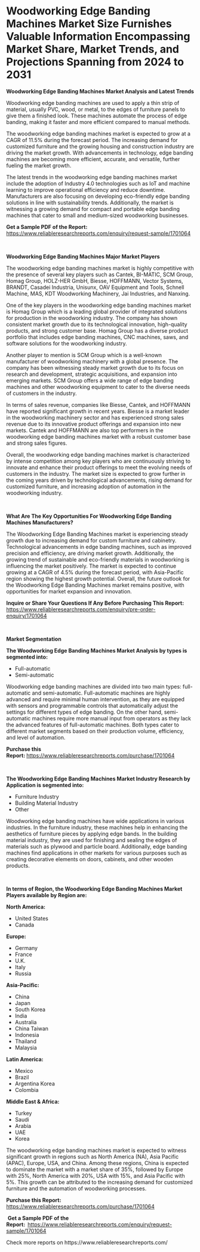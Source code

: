 <p><h1>Woodworking Edge Banding Machines Market Size Furnishes Valuable Information Encompassing Market Share, Market Trends, and Projections Spanning from 2024 to 2031</h1></p><p><strong>Woodworking Edge Banding Machines Market Analysis and Latest Trends</strong></p>
<p><p>Woodworking edge banding machines are used to apply a thin strip of material, usually PVC, wood, or metal, to the edges of furniture panels to give them a finished look. These machines automate the process of edge banding, making it faster and more efficient compared to manual methods.</p><p>The woodworking edge banding machines market is expected to grow at a CAGR of 11.5% during the forecast period. The increasing demand for customized furniture and the growing housing and construction industry are driving the market growth. With advancements in technology, edge banding machines are becoming more efficient, accurate, and versatile, further fueling the market growth.</p><p>The latest trends in the woodworking edge banding machines market include the adoption of Industry 4.0 technologies such as IoT and machine learning to improve operational efficiency and reduce downtime. Manufacturers are also focusing on developing eco-friendly edge banding solutions in line with sustainability trends. Additionally, the market is witnessing a growing demand for compact and portable edge banding machines that cater to small and medium-sized woodworking businesses.</p></p>
<p><strong>Get a Sample PDF of the Report:&nbsp;</strong> <a href="https://www.reliableresearchreports.com/enquiry/request-sample/1701064">https://www.reliableresearchreports.com/enquiry/request-sample/1701064</a></p>
<p>&nbsp;</p>
<p><strong>Woodworking Edge Banding Machines Major Market Players</strong></p>
<p><p>The woodworking edge banding machines market is highly competitive with the presence of several key players such as Cantek, BI-MATIC, SCM Group, Homag Group, HOLZ-HER GmbH, Biesse, HOFFMANN, Vector Systems, BRANDT, Casadei Industria, Unisunx, OAV Equipment and Tools, Schnell Machine, MAS, KDT Woodworking Machinery, Jai Industries, and Nanxing.</p><p>One of the key players in the woodworking edge banding machines market is Homag Group which is a leading global provider of integrated solutions for production in the woodworking industry. The company has shown consistent market growth due to its technological innovation, high-quality products, and strong customer base. Homag Group has a diverse product portfolio that includes edge banding machines, CNC machines, saws, and software solutions for the woodworking industry.</p><p>Another player to mention is SCM Group which is a well-known manufacturer of woodworking machinery with a global presence. The company has been witnessing steady market growth due to its focus on research and development, strategic acquisitions, and expansion into emerging markets. SCM Group offers a wide range of edge banding machines and other woodworking equipment to cater to the diverse needs of customers in the industry.</p><p>In terms of sales revenue, companies like Biesse, Cantek, and HOFFMANN have reported significant growth in recent years. Biesse is a market leader in the woodworking machinery sector and has experienced strong sales revenue due to its innovative product offerings and expansion into new markets. Cantek and HOFFMANN are also top performers in the woodworking edge banding machines market with a robust customer base and strong sales figures.</p><p>Overall, the woodworking edge banding machines market is characterized by intense competition among key players who are continuously striving to innovate and enhance their product offerings to meet the evolving needs of customers in the industry. The market size is expected to grow further in the coming years driven by technological advancements, rising demand for customized furniture, and increasing adoption of automation in the woodworking industry.</p></p>
<p>&nbsp;</p>
<p><strong>What Are The Key Opportunities For Woodworking Edge Banding Machines Manufacturers?</strong></p>
<p><p>The Woodworking Edge Banding Machines market is experiencing steady growth due to increasing demand for custom furniture and cabinetry. Technological advancements in edge banding machines, such as improved precision and efficiency, are driving market growth. Additionally, the growing trend of sustainable and eco-friendly materials in woodworking is influencing the market positively. The market is expected to continue growing at a CAGR of 4.5% during the forecast period, with Asia-Pacific region showing the highest growth potential. Overall, the future outlook for the Woodworking Edge Banding Machines market remains positive, with opportunities for market expansion and innovation.</p></p>
<p><strong>Inquire or Share Your Questions If Any Before Purchasing This Report:</strong> <a href="https://www.reliableresearchreports.com/enquiry/pre-order-enquiry/1701064">https://www.reliableresearchreports.com/enquiry/pre-order-enquiry/1701064</a></p>
<p>&nbsp;</p>
<p><strong>Market Segmentation</strong></p>
<p><strong>The Woodworking Edge Banding Machines Market Analysis by types is segmented into:</strong></p>
<p><ul><li>Full-automatic</li><li>Semi-automatic</li></ul></p>
<p><p>Woodworking edge banding machines are divided into two main types: full-automatic and semi-automatic. Full-automatic machines are highly advanced and require minimal human intervention, as they are equipped with sensors and programmable controls that automatically adjust the settings for different types of edge banding. On the other hand, semi-automatic machines require more manual input from operators as they lack the advanced features of full-automatic machines. Both types cater to different market segments based on their production volume, efficiency, and level of automation.</p></p>
<p><strong>Purchase this Report:&nbsp;</strong><a href="https://www.reliableresearchreports.com/purchase/1701064">https://www.reliableresearchreports.com/purchase/1701064</a></p>
<p>&nbsp;</p>
<p><strong>The Woodworking Edge Banding Machines Market Industry Research by Application is segmented into:</strong></p>
<p><ul><li>Furniture Industry</li><li>Building Material Industry</li><li>Other</li></ul></p>
<p><p>Woodworking edge banding machines have wide applications in various industries. In the furniture industry, these machines help in enhancing the aesthetics of furniture pieces by applying edge bands. In the building material industry, they are used for finishing and sealing the edges of materials such as plywood and particle board. Additionally, edge banding machines find applications in other markets for various purposes such as creating decorative elements on doors, cabinets, and other wooden products.</p></p>
<p>&nbsp;</p>
<p><strong>In terms of Region, the Woodworking Edge Banding Machines Market Players available by Region are:</strong></p>
<p>
    <p> <strong> North America: </strong>
        <ul>
            <li>United States</li>
            <li>Canada</li>
        </ul>
        </p> 
    <p> <strong> Europe: </strong>
        <ul>
            <li>Germany</li>
            <li>France</li>
            <li>U.K.</li>
            <li>Italy</li>
            <li>Russia</li>
        </ul>
        </p> 
    <p> <strong> Asia-Pacific: </strong>
        <ul>
            <li>China</li>
            <li>Japan</li>
            <li>South Korea</li>
            <li>India</li>
            <li>Australia</li>
            <li>China Taiwan</li>
            <li>Indonesia</li>
            <li>Thailand</li>
            <li>Malaysia</li>
        </ul>
        </p> 
    <p> <strong> Latin America: </strong>
        <ul>
            <li>Mexico</li>
            <li>Brazil</li>
            <li>Argentina Korea</li>
            <li>Colombia</li>
        </ul>
        </p> 
    <p> <strong> Middle East & Africa: </strong>
        <ul>
            <li>Turkey</li>
            <li>Saudi</li>
            <li>Arabia</li>
            <li>UAE</li>
            <li>Korea</li>
        </ul>
    </p>
    </p>
<p><p>The woodworking edge banding machines market is expected to witness significant growth in regions such as North America (NA), Asia Pacific (APAC), Europe, USA, and China. Among these regions, China is expected to dominate the market with a market share of 35%, followed by Europe with 25%, North America with 20%, USA with 15%, and Asia Pacific with 5%. This growth can be attributed to the increasing demand for customized furniture and the automation of woodworking processes.</p></p>
<p><strong>Purchase this Report: </strong><a href="https://www.reliableresearchreports.com/purchase/1701064">https://www.reliableresearchreports.com/purchase/1701064</a></p>
<p>&nbsp;<strong>Get a Sample PDF of the Report:&nbsp;&nbsp;</strong><a href="https://www.reliableresearchreports.com/enquiry/request-sample/1701064">https://www.reliableresearchreports.com/enquiry/request-sample/1701064</a></p>
<p><strong></strong></p>
<p>Check more reports on https://www.reliableresearchreports.com/</p>